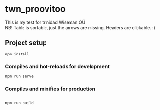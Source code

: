 # twn_proovitoo

This is my test for trinidad Wiseman OÜ \
NB! Table is sortable, just the arrows are missing. Headers are clickable. :)

## Project setup
```
npm install
```

### Compiles and hot-reloads for development
```
npm run serve
```


### Compiles and minifies for production

```

npm run build

```

